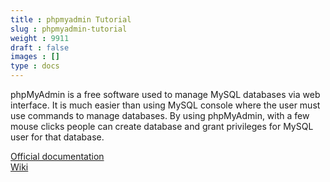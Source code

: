 ```yaml
---
title : phpmyadmin Tutorial
slug : phpmyadmin-tutorial
weight : 9911
draft : false
images : []
type : docs
---
```


phpMyAdmin is a free software used to manage MySQL databases via web interface. It is much easier than using MySQL console where the user must use commands to manage databases. By using phpMyAdmin, with a few mouse clicks people can create database and grant privileges for MySQL user for that database. 

[Official documentation][1]  
[Wiki][2]


  [1]: https://www.phpmyadmin.net/docs/
  [2]: https://github.com/phpmyadmin/phpmyadmin/wiki

